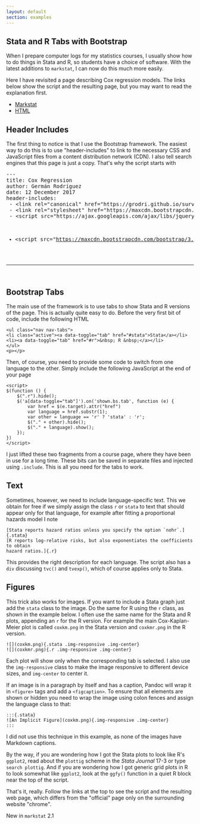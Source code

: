 ```yaml
---
layout: default
section: examples
---
```


Stata and R Tabs with Bootstrap
-------------------------------

When I prepare computer logs for my statistics courses, I usually
show how to do things in Stata and R, so students have a choice of 
software. With the latest additions to `markstat`, I can now do this
much more easily.

Here I have revisited a page describing Cox regression models. The links
below show the script and the resulting page, but you may want to read
the explanation first. 

- [Markstat](cox.stmd)
- [HTML](cox.html)

Header Includes
---------------

The first thing to notice is that I use the Bootstrap framework. The
easiest way to do this is to use "header-includes" to link to the
necessary CSS and JavaScript files from a content distribution network
(CDN). I also tell search engines that this page is just a copy.
That's why the script starts with

<pre>
---
title: Cox Regression
author: Germán Rodríguez
date: 12 December 2017
header-includes:
 - &lt;link rel="canonical" href="https://grodri.github.io/survival/cox"/>
 - &lt;link rel="stylesheet" href="https://maxcdn.bootstrapcdn.com/bootstrap/3.3.0/css/bootstrap.min.css"/>
 - &lt;script src="https://ajax.googleapis.com/ajax/libs/jquery/1.11.2/jquery.min.js"></script>
 - &lt;script src="https://maxcdn.bootstrapcdn.com/bootstrap/3.3.0/js/bootstrap.min.js"></script>
---
</pre>

Bootstrap Tabs
--------------

The main use of the framework is to use tabs to show Stata and R
versions of the page. This is actually quite easy to do. Before the very
first bit of code, include the following HTML

```
<ul class="nav nav-tabs">
<li class="active"><a data-toggle="tab" href="#stata">Stata</a></li>
<li><a data-toggle="tab" href="#r">&nbsp; R &nbsp;</a></li>
</ul>
<p></p>   
```

Then, of course, you need to provide some code to switch from one
language to the other. Simply include the following JavaScript at the
end of your page

```
<script>
$(function () {
    $(".r").hide();
    $('a[data-toggle="tab"]').on('shown.bs.tab', function (e) {
        var href = $(e.target).attr("href")
        var language = href.substr(1);
        var other = language == 'r' ? 'stata' : 'r';
        $("." + other).hide();
        $("." + language).show();
    });
})
</script>
```

I just lifted these two fragments from a course page, where they have been 
in use for a long time. These bits can be saved in separate files and injected
using `.include`. This is all you need for the tabs to work.

Text
----

Sometimes, however, we need to include language-specific text. This we
obtain for free if we simply assign the class `r` or `stata` to text
that should appear only for that language, for example after fitting a
proportional hazards model I note

```
[Stata reports hazard ratios unless you specify the option `nohr`.]{.stata}
[R reports log-relative risks, but also exponentiates the coefficients to obtain
hazard ratios.]{.r}
```

This provides the right description for each language. The script also
has a `div` discussing `tvc()` and `tvexp()`, which of course applies
only to Stata.

Figures
-------

This trick also works for images. If you want to include a Stata graph just 
add the `stata` class to the image. Do the same for R using the `r` class,
as shown in the example below.
I often use the same name for the Stata and R plots, appending an `r` for
the R version. For example the main Cox-Kaplan-Meier plot is called `coxkm.png` 
in the Stata version and `coxkmr.png` in the R version. 

```
![](coxkm.png){.stata .img-responsive .img-center}
![](coxkmr.png){.r .img-responsive .img-center}
```

Each plot will show only when the corresponding tab is selected. I also
use the `img-responsive` class to make the image responsive to different
device sizes, and `img-center` to center it.

If an image is in a paragraph by itself and has a caption, Pandoc will
wrap it in `<figure>` tags and add a `<figcaption>`. To ensure that all
elements are shown or hidden you need to wrap the image using colon
fences and assign the language class to that:

```
:::{.stata}
![An Implicit Figure](coxkm.png){.img-responsive .img-center}
:::
```

I did not use this technique in this example, as none of the images have
Markdown captions. 

By the way, if you are wondering how I got the Stata plots to look like
R's `ggplot2`, read about the `plottig` scheme in the *Stata Journal*
17-3 or type `search plottig`. And if you are wondering how I got
generic grid plots in R to look somewhat like `ggplot2`, look at the
`ggfy()` function in a quiet R block near the top of the script.

That's it, really. Follow the links at the top to see the script and
the resulting web page, which differs from the "official" page only on
the surrounding website "chrome".

New in `markstat` 2.1
